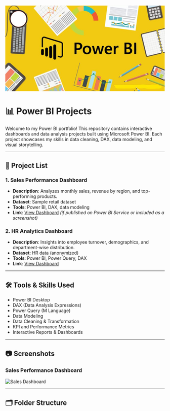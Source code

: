 ![Power BI Dashboard](images/power_bi.jpg)

# 📊 Power BI Projects

Welcome to my Power BI portfolio! This repository contains interactive dashboards and data analysis projects built using Microsoft Power BI. Each project showcases my skills in data cleaning, DAX, data modeling, and visual storytelling.

---

## 📁 Project List

### 1. **Sales Performance Dashboard**
- **Description**: Analyzes monthly sales, revenue by region, and top-performing products.
- **Dataset**: Sample retail dataset
- **Tools**: Power BI, DAX, data modeling
- **Link**: [View Dashboard](#) *(if published on Power BI Service or included as a screenshot)*

### 2. **HR Analytics Dashboard**
- **Description**: Insights into employee turnover, demographics, and department-wise distribution.
- **Dataset**: HR data (anonymized)
- **Tools**: Power BI, Power Query, DAX
- **Link**: [View Dashboard](#)

---

## 🛠️ Tools & Skills Used

- Power BI Desktop
- DAX (Data Analysis Expressions)
- Power Query (M Language)
- Data Modeling
- Data Cleaning & Transformation
- KPI and Performance Metrics
- Interactive Reports & Dashboards

---

## 📷 Screenshots

### Sales Performance Dashboard

![Sales Dashboard](images/sales_dashboard.png)

---

## 🗂️ Folder Structure

